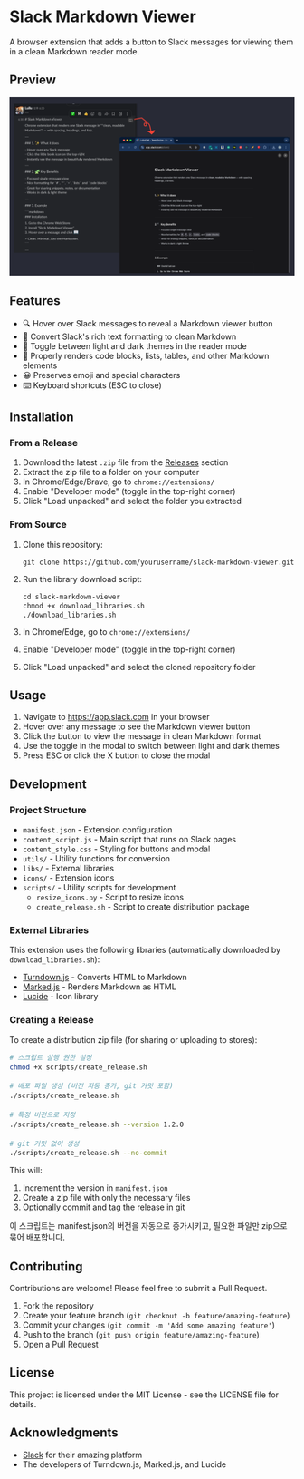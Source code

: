 # Slack Markdown Viewer

A browser extension that adds a button to Slack messages for viewing them in a clean Markdown reader mode.

## Preview
![Extension Screenshot](./screenshot.png)

## Features

-   🔍 Hover over Slack messages to reveal a Markdown viewer button
-   📝 Convert Slack's rich text formatting to clean Markdown
-   🌙 Toggle between light and dark themes in the reader mode
-   🧩 Properly renders code blocks, lists, tables, and other Markdown elements
-   😀 Preserves emoji and special characters
-   ⌨️ Keyboard shortcuts (ESC to close)


## Installation

### From a Release

1. Download the latest `.zip` file from the [Releases](https://github.com/yourusername/slack-markdown-viewer/releases) section
2. Extract the zip file to a folder on your computer
3. In Chrome/Edge/Brave, go to `chrome://extensions/`
4. Enable "Developer mode" (toggle in the top-right corner)
5. Click "Load unpacked" and select the folder you extracted

### From Source

1. Clone this repository:

    ```
    git clone https://github.com/yourusername/slack-markdown-viewer.git
    ```

2. Run the library download script:

    ```
    cd slack-markdown-viewer
    chmod +x download_libraries.sh
    ./download_libraries.sh
    ```

3. In Chrome/Edge, go to `chrome://extensions/`
4. Enable "Developer mode" (toggle in the top-right corner)
5. Click "Load unpacked" and select the cloned repository folder

## Usage

1. Navigate to https://app.slack.com in your browser
2. Hover over any message to see the Markdown viewer button
3. Click the button to view the message in clean Markdown format
4. Use the toggle in the modal to switch between light and dark themes
5. Press ESC or click the X button to close the modal

## Development

### Project Structure

-   `manifest.json` - Extension configuration
-   `content_script.js` - Main script that runs on Slack pages
-   `content_style.css` - Styling for buttons and modal
-   `utils/` - Utility functions for conversion
-   `libs/` - External libraries
-   `icons/` - Extension icons
-   `scripts/` - Utility scripts for development
    -   `resize_icons.py` - Script to resize icons
    -   `create_release.sh` - Script to create distribution package

### External Libraries

This extension uses the following libraries (automatically downloaded by `download_libraries.sh`):

-   [Turndown.js](https://github.com/mixmark-io/turndown) - Converts HTML to Markdown
-   [Marked.js](https://marked.js.org/) - Renders Markdown as HTML
-   [Lucide](https://lucide.dev/) - Icon library

### Creating a Release

To create a distribution zip file (for sharing or uploading to stores):

```bash
# 스크립트 실행 권한 설정
chmod +x scripts/create_release.sh

# 배포 파일 생성 (버전 자동 증가, git 커밋 포함)
./scripts/create_release.sh

# 특정 버전으로 지정
./scripts/create_release.sh --version 1.2.0

# git 커밋 없이 생성
./scripts/create_release.sh --no-commit
```

This will:

1. Increment the version in `manifest.json`
2. Create a zip file with only the necessary files
3. Optionally commit and tag the release in git

이 스크립트는 manifest.json의 버전을 자동으로 증가시키고, 필요한 파일만 zip으로 묶어 배포합니다.

## Contributing

Contributions are welcome! Please feel free to submit a Pull Request.

1. Fork the repository
2. Create your feature branch (`git checkout -b feature/amazing-feature`)
3. Commit your changes (`git commit -m 'Add some amazing feature'`)
4. Push to the branch (`git push origin feature/amazing-feature`)
5. Open a Pull Request

## License

This project is licensed under the MIT License - see the LICENSE file for details.

## Acknowledgments

-   [Slack](https://slack.com/) for their amazing platform
-   The developers of Turndown.js, Marked.js, and Lucide
